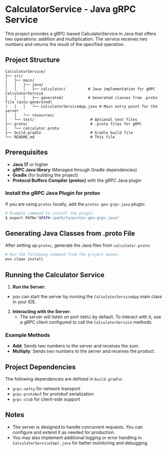 # CalculatorService - Java gRPC Service

This project provides a gRPC-based CalculatorService in Java that offers two operations: addition and multiplication. The service receives two numbers and returns the result of the specified operation.

## Project Structure

```
CalculatorService/
├── src/
│   ├── main/
│   │   ├── java/
│   │   │   ├── calculator/          # Java implementation for gRPC CalculatorService
│   │   │   ├── generated/           # Generated classes from .proto file (auto-generated)
│   │   │   └── CalculatorServiceApp.java # Main entry point for the server
│   │   └── resources/
│   └── test/                         # Optional test files
├── proto/                            # .proto files for gRPC
│   └── calculator.proto
├── build.gradle                      # Gradle build file
└── README.md                         # This file
```

## Prerequisites

- **Java 17** or higher
- **gRPC Java library** (Managed through Gradle dependencies)
- **Gradle** (for building the project)
- **Protocol Buffers Compiler (protoc)** with the gRPC Java plugin


### Install the gRPC Java Plugin for protoc

If you are using `protoc` locally, add the `protoc-gen-grpc-java` plugin:
```bash
# Example command to install the plugin
$ export PATH="$PATH:/path/to/protoc-gen-grpc-java"
```

## Generating Java Classes from .proto File

After setting up `protoc`, generate the Java files from `calculator.proto`:

```bash
# Run the following command from the project maven:
mvn clean install 
```

## Running the Calculator Service

1. **Run the Server**:
 - you can start the server by running the `CalculatorServiceApp` main class in your IDE.

2. **Interacting with the Server**:
   - The server will listen on port `50051` by default. To interact with it, use a gRPC client configured to call the `CalculatorService` methods.

### Example Methods

- **Add**: Sends two numbers to the server and receives the sum.
- **Multiply**: Sends two numbers to the server and receives the product.


## Project Dependencies

The following dependencies are defined in `build.gradle`:

- `grpc-netty` for network transport
- `grpc-protobuf` for protobuf serialization
- `grpc-stub` for client-side support

## Notes

- The server is designed to handle concurrent requests. You can configure and extend it as needed for production.
- You may also implement additional logging or error handling in `CalculatorServiceImpl.java` for better monitoring and debugging.
